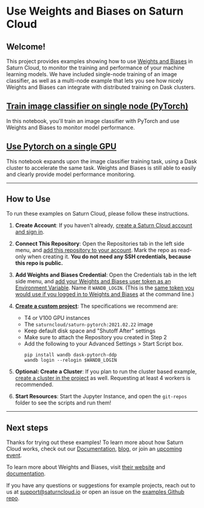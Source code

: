 # Use Weights and Biases on Saturn Cloud
## Welcome!

This project provides examples showing how to use  <a href="https://wandb.ai/"  target='_blank' rel='noopener'>Weights and Biases</a> in Saturn Cloud, to monitor 
the training and performance of your machine learning models. We have included single-node 
training of an image classifier, as well as a multi-node example that lets you see how nicely 
Weights and Biases can integrate with distributed training on Dask clusters. 

## [Train image classifier on single node (PyTorch)](train-pytorch-local.ipynb)

In this notebook, you'll train an image classifier with PyTorch and use Weights and Biases to
 monitor model performance.

## [Use Pytorch on a single GPU](train-pytorch-cluster.ipynb)

This notebook expands upon the image classifier training task, using a Dask cluster to accelerate
 the same task. Weights and Biases is still able to easily and clearly provide model performance monitoring.

***

## How to Use

To run these examples on Saturn Cloud, please follow these instructions.

1. **Create Account**: If you haven't already, [create a Saturn Cloud account and sign in](https://www.saturncloud.io/docs/getting-started/start_in_ten/). 
2. **Connect This Repository**: Open the Repositories tab in the left side menu, and [add this repository to your account](https://www.saturncloud.io/docs/getting-started/gitrepo/). Mark the repo as read-only when creating it. **You do not need any SSH credentials, because this repo is public.**  
3. **Add Weights and Biases Credential**: Open the Credentials tab in the left side menu, and [add your Weights and Biases user token as an Environment Variable](https://www.saturncloud.io/docs/getting-started/credentials/). Name it `WANDB_LOGIN`. (This is the [same token you would use if you logged in to Weights and Biases](https://docs.wandb.ai/ref/cli/wandb-login) at the command line.)
4. **[Create a custom project](https://www.saturncloud.io/docs/getting-started/start_project/#create-a-custom-project)**: The specifications we recommend are:
     * T4 or V100 GPU instances
     * The `saturncloud/saturn-pytorch:2021.02.22` image
     * Keep default disk space and "Shutoff After" settings
     * Make sure to attach the Repository you created in Step 2
     * Add the following to your Advanced Settings > Start Script box.
       ```
       pip install wandb dask-pytorch-ddp
       wandb login --relogin $WANDB_LOGIN
       ```

6. **Optional: Create a Cluster**: If you plan to run the cluster based example, [create a cluster in the project](https://www.saturncloud.io/docs/getting-started/create_cluster_ui/) as well. Requesting at least 4 workers is recommended. 
7. **Start Resources**: Start the Jupyter Instance, and open the `git-repos` folder to see the scripts and run them!

***

## Next steps

Thanks for trying out these examples! To learn more about how Saturn Cloud works, check out our  <a href="https://www.saturncloud.io/docs/" target='_blank' rel='noopener'>Documentation</a>, <a href="https://www.saturncloud.io/s/blog/" target='_blank' rel='noopener'>blog</a>, or join an  <a href="https://www.saturncloud.io/s/events/" target='_blank' rel='noopener'>upcoming event</a>. 

To learn more about Weights and Biases, visit  <a href="https://wandb.ai/" target='_blank' rel='noopener'>their website</a> and <a href="https://docs.wandb.ai/"  target='_blank' rel='noopener'>documentation</a>.

If you have any questions or suggestions for example projects, reach out to us at support@saturncloud.io or open an issue on the [examples Github repo](https://github.com/saturncloud/examples). 
